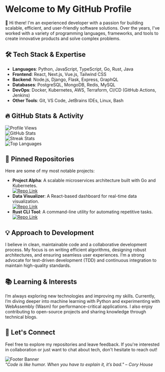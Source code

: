 # Welcome to My GitHub Profile  

👋 Hi there! I'm an experienced developer with a passion for building scalable, efficient, and user-friendly software solutions. Over the years, I've worked with a variety of programming languages, frameworks, and tools to create innovative products and solve complex problems.  

## 🛠️ Tech Stack & Expertise  
- **Languages**: Python, JavaScript, TypeScript, Go, Rust, Java  
- **Frontend**: React, Next.js, Vue.js, Tailwind CSS  
- **Backend**: Node.js, Django, Flask, Express, GraphQL  
- **Databases**: PostgreSQL, MongoDB, Redis, MySQL  
- **DevOps**: Docker, Kubernetes, AWS, Terraform, CI/CD (GitHub Actions, Jenkins)  
- **Other Tools**: Git, VS Code, JetBrains IDEs, Linux, Bash  

## 🔥 GitHub Stats & Activity  
![Profile Views](https://komarev.com/ghpvc/?username=oskarhjartarson377&color=blue&style=flat-square)  
![GitHub Stats](https://github-readme-stats.vercel.app/api?username=oskarhjartarson377&show_icons=true&theme=dark&hide_border=true)  
![Streak Stats](https://github-readme-streak-stats.herokuapp.com/?user=oskarhjartarson377&theme=dark&hide_border=true)  
![Top Languages](https://github-readme-stats.vercel.app/api/top-langs/?username=oskarhjartarson377&layout=compact&theme=dark&hide_border=true)  

## 🌟 Pinned Repositories  
Here are some of my most notable projects:  
- **Project Alpha**: A scalable microservices architecture built with Go and Kubernetes.  
  [![Repo Link](https://img.shields.io/badge/🔗-Project%20Alpha-blue)](https://github.com/oskarhjartarson377/project-alpha)  
- **Data Visualizer**: A React-based dashboard for real-time data visualization.  
  [![Repo Link](https://img.shields.io/badge/🔗-Data%20Visualizer-green)](https://github.com/oskarhjartarson377/data-visualizer)  
- **Rust CLI Tool**: A command-line utility for automating repetitive tasks.  
  [![Repo Link](https://img.shields.io/badge/🔗-Rust%20CLI%20Tool-red)](https://github.com/oskarhjartarson377/rust-cli-tool)  

## 💡 Approach to Development  
I believe in clean, maintainable code and a collaborative development process. My focus is on writing efficient algorithms, designing robust architectures, and ensuring seamless user experiences. I’m a strong advocate for test-driven development (TDD) and continuous integration to maintain high-quality standards.  

## 📚 Learning & Interests  
I’m always exploring new technologies and improving my skills. Currently, I’m diving deeper into machine learning with Python and experimenting with WebAssembly (Wasm) for performance-critical applications. I also enjoy contributing to open-source projects and sharing knowledge through technical blogs.  

## 🤝 Let's Connect  
Feel free to explore my repositories and leave feedback. If you're interested in collaboration or just want to chat about tech, don't hesitate to reach out!  

![Footer Banner](https://github.com/oskarhjartarson377/oskarhjartarson377/blob/main/assets/footer-banner.png)  
*"Code is like humor. When you have to explain it, it’s bad." – Cory House*
